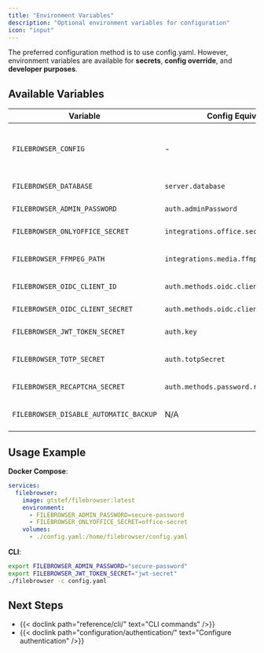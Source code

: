 ```yaml
---
title: "Environment Variables"
description: "Optional environment variables for configuration"
icon: "input"
---
```


The preferred configuration method is to use config.yaml. However, environment variables are available for **secrets**, **config override**, and **developer purposes**.

## Available Variables

| Variable | Config Equivalent | Description |
|----------|-------------------|-------------|
| `FILEBROWSER_CONFIG` | - | Config file path when no CLI argument provided |
| `FILEBROWSER_DATABASE` | `server.database` | Database file path |
| `FILEBROWSER_ADMIN_PASSWORD` | `auth.adminPassword` | Admin password |
| `FILEBROWSER_ONLYOFFICE_SECRET` | `integrations.office.secret` | OnlyOffice JWT secret |
| `FILEBROWSER_FFMPEG_PATH` | `integrations.media.ffmpegPath` | Path to FFmpeg binaries |
| `FILEBROWSER_OIDC_CLIENT_ID` | `auth.methods.oidc.clientId` | OIDC client ID |
| `FILEBROWSER_OIDC_CLIENT_SECRET` | `auth.methods.oidc.clientSecret` | OIDC client secret |
| `FILEBROWSER_JWT_TOKEN_SECRET` | `auth.key` | JWT signing key |
| `FILEBROWSER_TOTP_SECRET` | `auth.totpSecret` | TOTP encryption secret |
| `FILEBROWSER_RECAPTCHA_SECRET` | `auth.methods.password.recaptcha.secret` | reCAPTCHA secret key |
| `FILEBROWSER_DISABLE_AUTOMATIC_BACKUP` | N/A | Disable automatic backup |


## Usage Example

**Docker Compose**:
```yaml
services:
  filebrowser:
    image: gtstef/filebrowser:latest
    environment:
      - FILEBROWSER_ADMIN_PASSWORD=secure-password
      - FILEBROWSER_ONLYOFFICE_SECRET=office-secret
    volumes:
      - ./config.yaml:/home/filebrowser/config.yaml
```

**CLI**:
```bash
export FILEBROWSER_ADMIN_PASSWORD="secure-password"
export FILEBROWSER_JWT_TOKEN_SECRET="jwt-secret"
./filebrowser -c config.yaml
```

## Next Steps

- {{< doclink path="reference/cli/" text="CLI commands" />}}
- {{< doclink path="configuration/authentication/" text="Configure authentication" />}}

